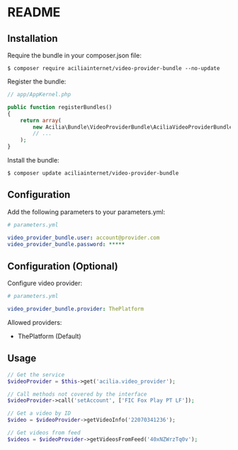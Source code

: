 # README
## Installation
Require the bundle in your composer.json file:

```
$ composer require aciliainternet/video-provider-bundle --no-update
```

Register the bundle:

```php
// app/AppKernel.php

public function registerBundles()
{
    return array(
        new Acilia\Bundle\VideoProviderBundle\AciliaVideoProviderBundle(),
        // ...
    );
}
```

Install the bundle:

```
$ composer update aciliainternet/video-provider-bundle
```

## Configuration
Add the following parameters to your parameters.yml:

```yaml
# parameters.yml

video_provider_bundle.user: account@provider.com
video_provider_bundle.password: *****
```

## Configuration (Optional)
Configure video provider:

```yaml
# parameters.yml

video_provider_bundle.provider: ThePlatform
```

Allowed providers:
- ThePlatform (Default)

## Usage

```php
// Get the service
$videoProvider = $this->get('acilia.video_provider');

// Call methods not covered by the interface
$videoProvider->call('setAccount', ['FIC Fox Play PT LF']);

// Get a video by ID
$video = $videoProvider->getVideoInfo('22070341236');

// Get videos from feed
$videos = $videoProvider->getVideosFromFeed('40xNZWrzTq0v');
```
